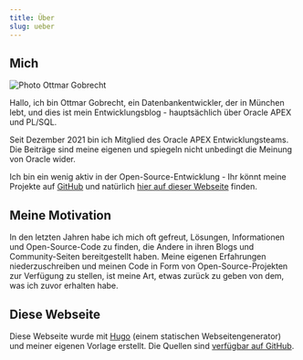 ```yaml
---
title: Über
slug: ueber
---
```


## Mich

<img src="/assets/images/avatar.jpg" alt="Photo Ottmar Gobrecht" title="Ottmar Gobrecht" class="left avatar"/>

Hallo, ich bin Ottmar Gobrecht, ein Datenbankentwickler, der in München lebt, und dies ist mein Entwicklungsblog - hauptsächlich über Oracle APEX und PL/SQL.

Seit Dezember 2021 bin ich Mitglied des Oracle APEX Entwicklungsteams. Die Beiträge sind meine eigenen und spiegeln nicht unbedingt die Meinung von Oracle wider.

Ich bin ein wenig aktiv in der Open-Source-Entwicklung - Ihr könnt meine Projekte auf [GitHub](https://github.com/ogobrecht/) und natürlich [hier auf dieser Webseite](/de/tags/open-source-project/) finden.

<span class="clear"></span>

## Meine Motivation

In den letzten Jahren habe ich mich oft gefreut, Lösungen, Informationen und Open-Source-Code zu finden, die Andere in ihren Blogs und Community-Seiten bereitgestellt haben. Meine eigenen Erfahrungen niederzuschreiben und meinen Code in Form von Open-Source-Projekten zur Verfügung zu stellen, ist meine Art, etwas zurück zu geben von dem, was ich zuvor erhalten habe.

## Diese Webseite

Diese Webseite wurde mit [Hugo](https://gohugo.io/) (einem statischen Webseitengenerator) und meiner eigenen Vorlage erstellt. Die Quellen sind [verfügbar auf GitHub](https://github.com/ogobrecht/ogobrecht.com).
